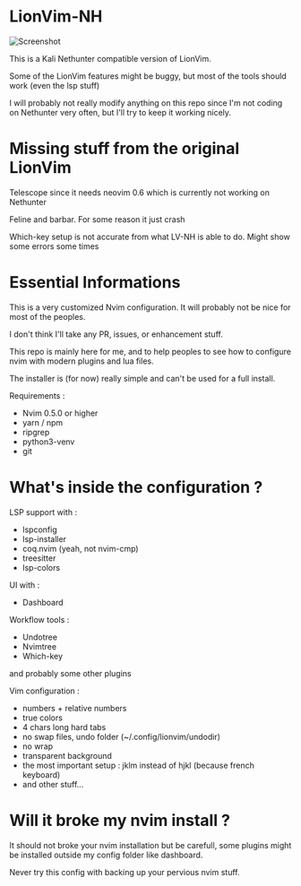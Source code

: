 # LionVim-NH

![Screenshot](https://github.com/L0Wigh/LionVim-NH/nh.png)

This is a Kali Nethunter compatible version of LionVim.

Some of the LionVim features might be buggy, but most of the tools should work (even the lsp stuff)

I will probably not really modify anything on this repo since I'm not coding on Nethunter very often, but I'll try to keep it working nicely.

# Missing stuff from the original LionVim

Telescope since it needs neovim 0.6 which is currently not working on Nethunter

Feline and barbar. For some reason it just crash

Which-key setup is not accurate from what LV-NH is able to do. Might show some errors some times

# Essential Informations

This is a very customized Nvim configuration. It will probably not be nice for most of the peoples.

I don't think I'll take any PR, issues, or enhancement stuff.

This repo is mainly here for me, and to help peoples to see how to configure nvim with modern plugins and lua files.

The installer is (for now) really simple and can't be used for a full install.

Requirements :

* Nvim 0.5.0 or higher
* yarn / npm
* ripgrep
* python3-venv
* git

# What's inside the configuration ?

LSP support with :

- lspconfig
- lsp-installer
- coq.nvim (yeah, not nvim-cmp)
- treesitter
- lsp-colors

UI with :

- Dashboard

Workflow tools :

- Undotree
- Nvimtree
- Which-key

and probably some other plugins

Vim configuration :

- numbers + relative numbers
- true colors
- 4 chars long hard tabs
- no swap files, undo folder (~/.config/lionvim/undodir)
- no wrap
- transparent background
- the most important setup : jklm instead of hjkl (because french keyboard) 
- and other stuff...

# Will it broke my nvim install ?

It should not broke your nvim installation but be carefull, some plugins might be installed outside my config folder like dashboard.

Never try this config with backing up your pervious nvim stuff.
